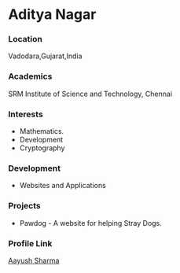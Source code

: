 # Aditya Nagar

### Location

Vadodara,Gujarat,India

### Academics

SRM Institute of Science and Technology, Chennai

### Interests

- Mathematics.
- Development
- Cryptography

### Development

- Websites and Applications

### Projects

- Pawdog - A website for helping Stray Dogs.

### Profile Link

[Aayush Sharma](https://github.com/adityanagar10)
